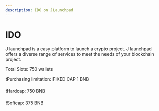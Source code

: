 ```yaml
---
description: IDO on JLaunchpad
---
```


# IDO

J launchpad is a easy platform to launch a crypto project. J launchpad offers a diverse range of services to meet the needs of your blockchain project.

  
Total Slots: 750 wallets 

❗️Purchasing limitation: FIXED CAP 1 BNB 

❗️Hardcap: 750 BNB 

❗️Softcap: 375 BNB 

